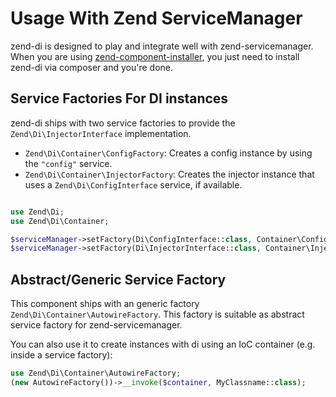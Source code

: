 # Usage With Zend ServiceManager

zend-di is designed to play and integrate well with zend-servicemanager.
When you are using [zend-component-installer](https://docs.zendframework.com/zend-component-installer/),
you just need to install zend-di via composer and you're done.

## Service Factories For DI instances

zend-di ships with two service factories to provide the `Zend\Di\InjectorInterface` implementation.

* `Zend\Di\Container\ConfigFactory`: Creates a config instance by using the `"config"` service.
* `Zend\Di\Container\InjectorFactory`: Creates the injector instance that uses a
  `Zend\Di\ConfigInterface` service, if available.

```php

use Zend\Di;
use Zend\Di\Container;

$serviceManager->setFactory(Di\ConfigInterface::class, Container\ConfigFactory::class);
$serviceManager->setFactory(Di\InjectorInterface::class, Container\InjectorFactory::class);
```

## Abstract/Generic Service Factory

This component ships with an generic factory `Zend\Di\Container\AutowireFactory`. This factory
is suitable as abstract service factory for zend-servicemanager.

You can also use it to create instances with di using an IoC container (e.g. inside a service factory):

```php
use Zend\Di\Container\AutowireFactory;
(new AutowireFactory())->__invoke($container, MyClassname::class);
```


